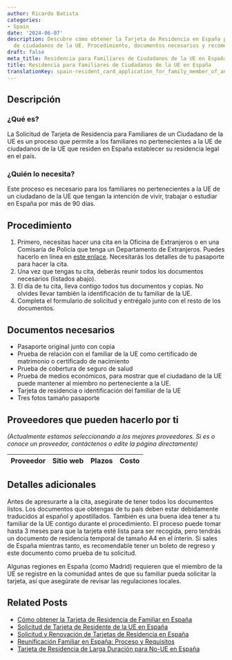 ```yaml
---
author: Ricardo Batista
categories:
- Spain
date: '2024-06-07'
description: Descubre cómo obtener la Tarjeta de Residencia en España para familiares
  de ciudadanos de la UE. Procedimiento, documentos necesarios y recomendaciones clave.
draft: false
meta_title: Residencia para Familiares de Ciudadanos de la UE en España
title: Residencia para Familiares de Ciudadanos de la UE en España
translationKey: spain-resident_card_application_for_family_member_of_an_eu_citizen
---
```



## Descripción
### ¿Qué es?
La Solicitud de Tarjeta de Residencia para Familiares de un Ciudadano de la UE es un proceso que permite a los familiares no pertenecientes a la UE de ciudadanos de la UE que residen en España establecer su residencia legal en el país.

### ¿Quién lo necesita?
Este proceso es necesario para los familiares no pertenecientes a la UE de un ciudadano de la UE que tengan la intención de vivir, trabajar o estudiar en España por más de 90 días.

## Procedimiento
1. Primero, necesitas hacer una cita en la Oficina de Extranjeros o en una Comisaría de Policía que tenga un Departamento de Extranjeros. Puedes hacerlo en línea en [este enlace](https://sede.administracionespublicas.gob.es/icpplus/index.html). Necesitarás los detalles de tu pasaporte para hacer la cita.
2. Una vez que tengas tu cita, deberás reunir todos los documentos necesarios (listados abajo).
3. El día de tu cita, lleva contigo todos tus documentos y copias. No olvides llevar también la identificación de tu familiar de la UE.
4. Completa el formulario de solicitud y entrégalo junto con el resto de los documentos.

## Documentos necesarios
- Pasaporte original junto con copia
- Prueba de relación con el familiar de la UE como certificado de matrimonio o certificado de nacimiento
- Prueba de cobertura de seguro de salud
- Prueba de medios económicos, para mostrar que el ciudadano de la UE puede mantener al miembro no perteneciente a la UE.
- Tarjeta de residencia o identificación del familiar de la UE
- Tres fotos tamaño pasaporte

## Proveedores que pueden hacerlo por ti

_(Actualmente estamos seleccionando a los mejores proveedores. Si es o conoce un proveedor, contáctenos o edite la página directamente)_

| Proveedor | Sitio web | Plazos | Costo |
| --------------- | --------------- | :-------------: | :-------------: |

## Detalles adicionales
Antes de apresurarte a la cita, asegúrate de tener todos los documentos listos. Los documentos que obtengas de tu país deben estar debidamente traducidos al español y apostillados. También es una buena idea tener a tu familiar de la UE contigo durante el procedimiento. El proceso puede tomar hasta 3 meses para que la tarjeta esté lista para ser recogida, pero tendrás un documento de residencia temporal de tamaño A4 en el ínterin. Si sales de España mientras tanto, es recomendable tener un boleto de regreso y este documento como prueba de tu solicitud.

Algunas regiones en España (como Madrid) requieren que el miembro de la UE se registre en la comunidad antes de que su familiar pueda solicitar la tarjeta, así que asegúrate de revisar las regulaciones locales.

## Related Posts

- [Cómo obtener la Tarjeta de Residencia de Familiar en España](https://tramitit.com/es/guides/spain/tarjeta_de_residencia_de_familiar_de_ciudadano_de_la_unión_europea/)
- [Solicitud de Tarjeta de Residente de la UE en España](https://tramitit.com/es/guides/spain/solicitud_de_tarjeta_de_residente_comunitario/)
- [Solicitud y Renovación de Tarjetas de Residencia en España](https://tramitit.com/es/guides/spain/tarjeta_inicial_o_renovación_residencia_o_residencia_y_trabajo/)
- [Reunificación Familiar en España: Proceso y Requisitos](https://tramitit.com/es/guides/spain/reagrupacion_familiar/)
- [Tarjeta de Residencia de Larga Duración para No-UE en España](https://tramitit.com/es/guides/spain/tarjeta_de_residencia_de_larga_duración/)